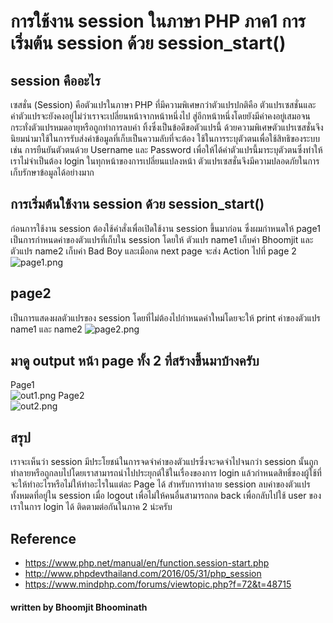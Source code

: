 # การใช้งาน session ในภาษา PHP ภาค1 การเริ่มต้น session ด้วย session_start()
## session คืออะไร
เซสชั่น (Session) คือตัวแปรในภาษา PHP ที่มีความพิเศษกว่าตัวแปรปกติคือ ตัวแปรเซสชั่นและค่าตัวแปรจะยังคงอยู่ไม่ว่าเราจะเปลี่ยนหน้าจากหน้าหนึ่งไป สู่อีกหน้าหนึ่งโดยยังมีค่าคงอยู่เสมอจนกระทั่งตัวแปรหมดอายุหรือถูกทำการลบค่า ทิ้งซึ่งเป็นข้อดีขอตัวแปรนี้ ด้วยความพิเศษตัวแปรเซสชั่นจึงนิยมนำมาใช้ในการรับส่งค่าข้อมูลที่เก็บเป็นความลับที่จะต้อง ใช้ในการระบุตัวตนเพื่อใช้สิทธิของระบบเช่น การยืนยันตัวตนด้วย Username และ Password เพื่อให้ได้ค่าตัวแปรนี้มาระบุตัวตนซึ่งทำให้เราไม่จำเป็นต้อง login ในทุกหน้าของการเปลี่ยนแปลงหน้า  ตัวแปรเซสชั่นจึงมีความปลอดภัยในการเก็บรักษาข้อมูลได้อย่างมาก
## การเริ่มต้นใช้งาน session ด้วย session_start()
ก่อนการใช้งาน session ต้องใช้คำสั่งเพื่อเปิดใช้งาน session ขึ้นมาก่อน ซึ่งผมกำหนดให้ page1 เป็นการกำหนดค่าของตัวแปรที่เก็บใน session โดยให้ ตัวแปร name1 เก็บค่า Bhoomjit และตัวแปร name2 เก็บค่า Bad Boy และเมือกด next page จะส่ง Action ไปที่ page 2
![page1.png](https:peegonggoy.github.io/Code4SecWeek/PicCode4Sec/page1.png)

## page2 
เป็นการแสดงผลตัวแปรของ session โดยที่ไม่ต้องไปกำหนดค่าใหม่โดยจะให้ print ค่าของตัวแปร name1 และ name2
![page2.png](https:peegonggoy.github.io/Code4SecWeek/PicCode4Sec/page2.png)

## มาดู output หน้า page ทั้ง 2 ที่สร้างขึ้นมาบ้างครับ
Page1<br>
![out1.png](https:peegonggoy.github.io/Code4SecWeek/PicCode4Sec/out1.png)
Page2<br>
![out2.png](https:peegonggoy.github.io/Code4SecWeek/PicCode4Sec/out2.png)

## สรุป
เราจะเห็นว่า session มีประโยชน์ในการจดจำค่าของตัวแปรซึ่งจะจดจำไปจนกว่า session นั้นถูกทำลายหรือถูกลบไปโดยเราสามารถนำไปประยุกต์ใช้ในเรื่องของการ login แล้วกำหนดสิทธิ์ของผู้ใช้ที่จะให้ทำอะไรหรือไม่ให้ทำอะไรในแต่ละ Page ได้ สำหรับการทำลาย session ลบค่าของตัวแปรทั้งหมดที่อยู่ใน session เมื่อ logout เพื่อไม่ให้คนอื่นสามารถกด back เพื่อกลับไปใช้ user ของเราในการ login ได้ ติดตามต่อกันในภาค 2 น่ะครับ
## Reference
* https://www.php.net/manual/en/function.session-start.php
* http://www.phpdevthailand.com/2016/05/31/php_session
* https://www.mindphp.com/forums/viewtopic.php?f=72&t=48715

#### written by Bhoomjit Bhoominath



